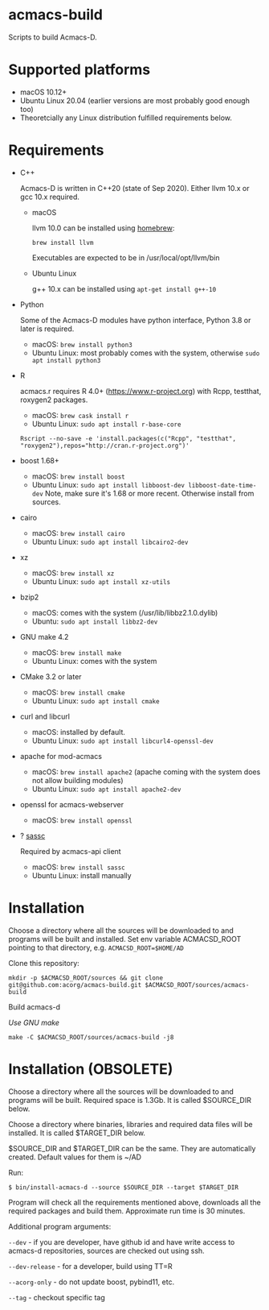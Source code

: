 # acmacs-build

Scripts to build Acmacs-D.

# Supported platforms

 - macOS 10.12+
 - Ubuntu Linux 20.04 (earlier versions are most probably good enough too)
 - Theoretcially any Linux distribution fulfilled requirements below.

# Requirements

- C++

  Acmacs-D is written in C++20 (state of Sep 2020). Either llvm 10.x or gcc 10.x required.

  * macOS

     llvm 10.0 can be installed using [homebrew](https://brew.sh):

     `brew install llvm`

     Executables are expected to be in /usr/local/opt/llvm/bin

  * Ubuntu Linux

    g++ 10.x can be installed using `apt-get install g++-10`

- Python

  Some of the Acmacs-D modules have python interface, Python 3.8 or later is required.

  * macOS: `brew install python3`
  * Ubuntu Linux: most probably comes with the system, otherwise `sudo apt install python3`

- R

  acmacs.r requires R 4.0+ (https://www.r-project.org) with Rcpp, testthat, roxygen2 packages.

  * macOS: `brew cask install r`
  * Ubuntu Linux: `sudo apt install r-base-core`

  `Rscript --no-save -e 'install.packages(c("Rcpp", "testthat", "roxygen2"),repos="http://cran.r-project.org")'`

- boost 1.68+

  * macOS: `brew install boost`
  * Ubuntu Linux: `sudo apt install libboost-dev libboost-date-time-dev`
    Note, make sure it's 1.68 or more recent. Otherwise install from sources.

- cairo

  * macOS: `brew install cairo`
  * Ubuntu Linux: `sudo apt install libcairo2-dev`

- xz

  * macOS: `brew install xz`
  * Ubuntu Linux: `sudo apt install xz-utils`

- bzip2

  * macOS: comes with the system (/usr/lib/libbz2.1.0.dylib)
  * Ubuntu: `sudo apt install libbz2-dev`

- GNU make 4.2

  * macOS: `brew install make`
  * Ubuntu Linux: comes with the system

- CMake 3.2 or later

  * macOS: `brew install cmake`
  * Ubuntu Linux: `sudo apt install cmake`

- curl and libcurl

  * macOS: installed by default.
  * Ubuntu Linux: `sudo apt install libcurl4-openssl-dev`

- apache for mod-acmacs

  * macOS: `brew install apache2` (apache coming with the system does not allow building modules)
  * Ubuntu Linux: `sudo apt install apache2-dev`

- openssl for acmacs-webserver

  * macOS: `brew install openssl`

- ? [sassc](https://github.com/sass/sassc)

  Required by acmacs-api client

  * macOS: `brew install sassc`
  * Ubuntu Linux: install manually

# Installation

Choose a directory where all the sources will be downloaded to and
programs will be built and installed. Set env variable ACMACSD\_ROOT
pointing to that directory, e.g. `ACMACSD_ROOT=$HOME/AD`

Clone this repository:

    mkdir -p $ACMACSD_ROOT/sources && git clone git@github.com:acorg/acmacs-build.git $ACMACSD_ROOT/sources/acmacs-build

Build acmacs-d

*Use GNU make*

    make -C $ACMACSD_ROOT/sources/acmacs-build -j8

# Installation (OBSOLETE)

Choose a directory where all the sources will be downloaded to and
programs will be built. Required space is 1.3Gb. It is called
\$SOURCE_DIR below.

Choose a directory where binaries, libraries and required data files
will be installed. It is called \$TARGET_DIR below.

\$SOURCE_DIR and \$TARGET_DIR can be the same. They are automatically created. Default values for them is ~/AD

Run:

`$ bin/install-acmacs-d --source $SOURCE_DIR --target $TARGET_DIR`

Program will check all the requirements mentioned above, downloads all
the required packages and build them. Approximate run time is 30
minutes.

Additional program arguments:

`--dev` - if you are developer, have github id and have write access
to acmacs-d repositories, sources are checked out using ssh.

`--dev-release` - for a developer, build using TT=R

`--acorg-only` - do not update boost, pybind11, etc.

`--tag` -  checkout specific tag
